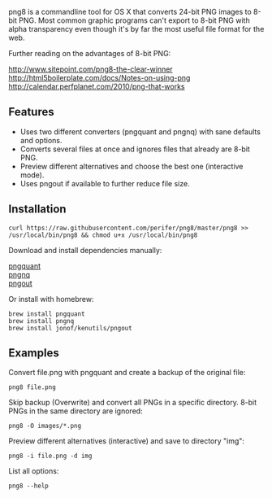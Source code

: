 png8 is a commandline tool for OS X that converts 24-bit PNG images to 8-bit PNG. 
Most common graphic programs can't export to 8-bit PNG with alpha transparency
even though it's by far the most useful file format for the web.

Further reading on the advantages of 8-bit PNG:

http://www.sitepoint.com/png8-the-clear-winner  
http://html5boilerplate.com/docs/Notes-on-using-png  
http://calendar.perfplanet.com/2010/png-that-works  

## Features

* Uses two different converters (pngquant and pngnq) with sane defaults and options.
* Converts several files at once and ignores files that already are 8-bit PNG.
* Preview different alternatives and choose the best one (interactive mode).
* Uses pngout if available to further reduce file size.

## Installation

    curl https://raw.githubusercontent.com/perifer/png8/master/png8 >> /usr/local/bin/png8 && chmod u+x /usr/local/bin/png8

Download and install dependencies manually:

[pngquant](http://pornel.net/pngquant)  
[pngnq](http://pornel.net/pngnq)  
[pngout](http://www.jonof.id.au/pngout)  

Or install with homebrew:

    brew install pngquant
    brew install pngnq
    brew install jonof/kenutils/pngout

## Examples

Convert file.png with pngquant and create a backup of the original file:

    png8 file.png

Skip backup (Overwrite) and convert all PNGs in a specific directory. 8-bit PNGs in the same directory are ignored:

    png8 -O images/*.png
    
Preview different alternatives (interactive) and save to directory "img":

    png8 -i file.png -d img
    
List all options:

    png8 --help
